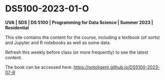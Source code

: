 # DS5100-2023-01-O

**UVA | SDS | DS 5100 | Programming for Data Science | Summer 2023 | Residential**

This site contains the content for the course, including a textbook (of sorts) and Jupyter and R notebooks as well as some data. 

Refresh this weekly before class (or more frequently) to see the latest content.

The book can be accessed here: https://ontoligent.github.io/DS5100-2023-07-R
